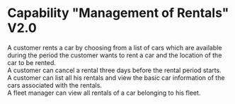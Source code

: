 # Capability "Management of Rentals" V2.0

A customer rents a car by choosing from a list of cars which are available during the period the customer wants to rent a car and the location of the car to be rented.  
A customer can cancel a rental three days before the rental period starts.  
A customer can list all his rentals and view the basic car information of the cars associated with the rentals.  
A fleet manager can view all rentals of a car belonging to his fleet.  
